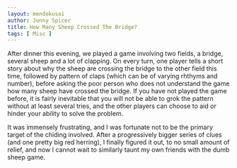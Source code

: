 ```yaml
---
layout: mendokusai
author: Jonny Spicer
title: How Many Sheep Crossed The Bridge?
tags: [ Misc ]
---
```

After dinner this evening, we played a game involving two fields, a bridge, several sheep and a lot of clapping. On every turn, one player tells a short story about why
the sheep are crossing the bridge to the other field this time, followed by pattern of claps (which can be of varying rhthyms and number), before asking the poor person
who does not understand the game how many sheep have crossed the bridge. If you have not played the game before, it is fairly inevitable that you will not be able to
grok the pattern without at least several tries, and the other players can choose to aid or hinder your ability to solve the problem.

It was immensely frustrating, and I was fortunate not to be the primary target of the chiding involved. After a progressively bigger series of clues (and one pretty
big red herring), I finally figured it out, to no small amount of relief, and now I cannot wait to similarly taunt my own friends with the dumb sheep game.
